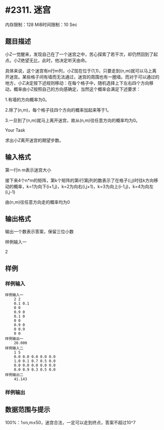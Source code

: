# #2311. 迷宫

内存限制：128 MiB时间限制：10 Sec

## 题目描述

小Z一觉醒来，发现自己在了一个迷宫之中，苦心探索了若干次，却仍然回到了起点。小Z绝望无比，此时，他决定听天由命。

具体来说，这个迷宫有n行m列，小Z现在位于(1,1)，只要走到(n,m)就可以马上离开迷宫。某些格子间有墙而无法通过，迷宫的周围也有一圈墙。而对于可以通过的地方，小Z决定按下述规则移动：在每个格子中，随机选择上下左右四个方向移动，概率由小Z按照自己的方向感确定，当然这个概率会满足下述要求：

1.有墙的方向概率为0。

2.除了(n,m)，每个格子往四个方向的概率加起来等于1。

3.一旦到了(n,m)就马上离开迷宫，故从(n,m)往任意方向的概率均为0。

Your Task

求出小Z离开迷宫的期望步数。

## 输入格式

第一行n m表示迷宫大小

接下来4个n*m的矩阵，第k个矩阵的第i行第j列的数表示了在格子(i,j)时往k方向移动的概率，k=1为向下(i+1,j)，k=2为向右(i,j+1)，k=3为向上(i-1,j)，k=4为向左(i,j-1)

由(n,m)往任意方向走的概率均为0

## 输出格式

输出一个数表示答案，保留三位小数

样例输入一

2 

## 样例

### 样例输入

    
    样例输入一
    	2 2
    	0.1 0.1
    	0 0
    	0.9 0
    	0.1 0
    	0 0
    	0.9 0
    	0 0.9
    	0 0
    样例输出一
    	20.000
    样例输入二
    	1 5
    	0.0 0.0 0.0 0.0 0.0
    	1.0 0.1 0.7 0.5 0.0
    	0.0 0.0 0.0 0.0 0.0
    	0.0 0.9 0.3 0.5 0.0
    样例输出二
    	41.143
    

### 样例输出

## 数据范围与提示


100%：1&le;n,m&le;50，迷宫合法，一定可以走到终点，答案不超过10^7
